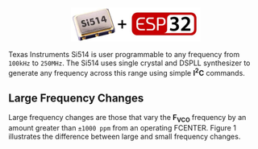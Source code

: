 <p align="center">
  <img src='images/si514-esp32.png'>
</p>

Texas Instruments Si514 is user programmable to any frequency from `100kHz` to `250MHz`. The Si514 uses single crystal and DSPLL synthesizer to generate any frequency across this range using simple **I**<sup>**2**</sup>**C** commands.

## Large Frequency Changes
Large frequency changes are those that vary the **F**<sub>**VCO**</sub> frequency by an amount greater than `±1000 ppm` from an operating FCENTER. Figure 1 illustrates the difference between large and small frequency changes.




